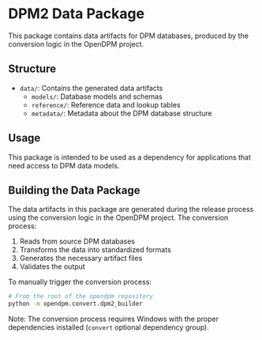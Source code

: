 # DPM2 Data Package

This package contains data artifacts for DPM databases, produced by the conversion logic in the OpenDPM project.

## Structure

- `data/`: Contains the generated data artifacts
  - `models/`: Database models and schemas
  - `reference/`: Reference data and lookup tables
  - `metadata/`: Metadata about the DPM database structure

## Usage

This package is intended to be used as a dependency for applications that need access to DPM data models.

## Building the Data Package

The data artifacts in this package are generated during the release process using the conversion logic in the OpenDPM project. The conversion process:

1. Reads from source DPM databases
2. Transforms the data into standardized formats
3. Generates the necessary artifact files
4. Validates the output

To manually trigger the conversion process:

```bash
# From the root of the opendpm repository
python -m opendpm.convert.dpm2_builder
```

Note: The conversion process requires Windows with the proper dependencies installed (`convert` optional dependency group).
